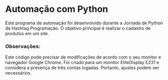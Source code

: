 # Automação com Python 
Este programa de automação foi desenvolvido durante a Jornada de Python da Hashtag Programação. O objetivo principal é realizar o cadastro de produtos em um site.

### Observações:
Este código pode precisar de modificações de acordo com o seu monitor e navegador Google Chrome. Foi criado para um monitor EliteDisplay E231 e considera a presença de três contas logadas. Portanto, ajustes podem ser necessários.
